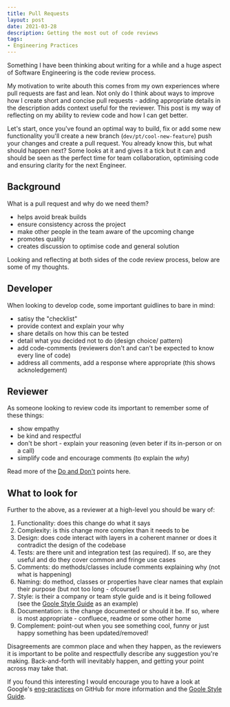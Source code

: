 ```yaml
---
title: Pull Requests
layout: post
date: 2021-03-28
description: Getting the most out of code reviews
tags:
- Engineering Practices
---
```


Something I have been thinking about writing for a while and a huge aspect of Software Engineering is the code review process.

My motivation to write abouth this comes from my own experiences where pull requests are fast and lean. Not only do I think 
about ways to improve how I create short and concise pull requests - adding appropriate details in the description adds context 
useful for the reviewer. This post is my way of reflecting on my ability to review code and how I can get better.

Let's start, once you've found an optimal way to build, fix or add some new functionality you'll create a new branch 
(`dev/pt/cool-new-feature`) push your changes and create a pull request. You already know this, but what should happen next? Some 
looks at it and gives it a tick but it can and should be seen as the perfect time for team collaboration, optimising code and 
ensuring clarity for the next Engineer.


## Background

What is a pull request and why do we need them?

- helps avoid break builds
- ensure consistency across the project
- make other people in the team aware of the upcoming change
- promotes quality
- creates discussion to optimise code and general solution

Looking and reflecting at both sides of the code review process, below are some of my thoughts.


## Developer

When looking to develop code, some important guidlines to bare in mind:

- satisy the "checklist"
- provide context and explain your why
- share details on how this can be tested 
- detail what you decided not to do (design choice/ pattern)
- add code-comments (reviewers don't and can't be expected to know every line of code)
- address all comments, add a response where appropriate (this shows acknoledgement)


## Reviewer

As someone looking to review code its important to remember some of these things:

- show empathy
- be kind and respectful
- don't be short - explain your reasoning (even beter if its in-person or on a call)
- simplify code and encourage comments (to explain the _why_)

Read more of the [Do and Don't](https://chromium.googlesource.com/chromium/src/+/master/docs/cr_respect.md) points here.


## What to look for

Further to the above, as a reviewer at a high-level you should be wary of:

1. Functionality: does this change do what it says
2. Complexity: is this change more complex than it needs to be
3. Design: does code interact with layers in a coherent manner or does it contradict the design of the codebase
4. Tests: are there unit and integration test (as required). If so, are they useful and do they cover common and fringe use cases
5. Comments: do methods/classes include comments explaining why (not what is happening)
6. Naming: do method, classes or properties have clear names that explain their purpose (but not too long - ofcourse!)
7. Style: is their a company or team style guide and is it being followed (see the [Goole Style Guide](https://google.github.io/styleguide/) as an example)
8. Documentation: is the change documented or should it be. If so, where is most appropriate - confluece, readme or some other home
9. Complement: point-out when you see something cool, funny or just happy something has been updated/removed!

Disagreements are common place and when they happen, as the reviewers it is important to be polite and respectfully describe any 
suggestion you're making. Back-and-forth will inevitably happen, and getting your point across may take that.

If you found this interesting I would encourage you to have a look at Google's [eng-practices](https://github.com/google/eng-practices) 
on GitHub for more information and the [Goole Style Guide](https://google.github.io/styleguide/).
